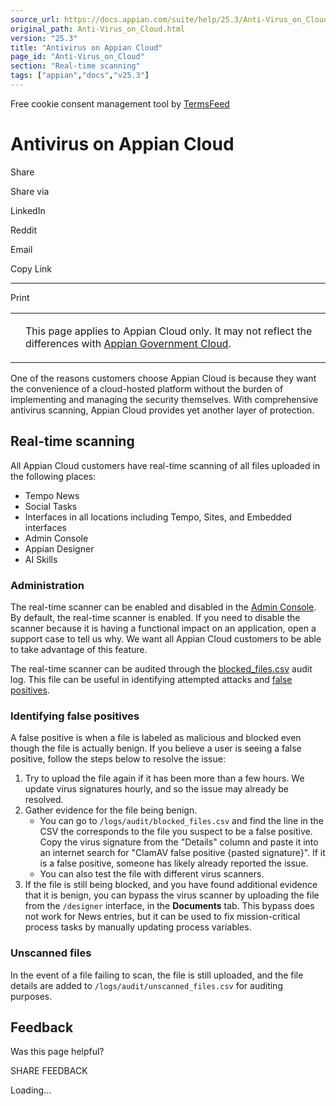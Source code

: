 ```yaml
---
source_url: https://docs.appian.com/suite/help/25.3/Anti-Virus_on_Cloud.html
original_path: Anti-Virus_on_Cloud.html
version: "25.3"
title: "Antivirus on Appian Cloud"
page_id: "Anti-Virus_on_Cloud"
section: "Real-time scanning"
tags: ["appian","docs","v25.3"]
---
```



Free cookie consent management tool by [TermsFeed](https://www.termsfeed.com/)

# Antivirus on Appian Cloud

Share

Share via

LinkedIn

Reddit

Email

Copy Link

* * *

Print

<table><tbody><tr><td><i class="bi bi-clouds" aria-hidden="true"></i></td><td><p>This page applies to Appian Cloud only. It may not reflect the differences with <a href="/suite/help/25.3/appian-government-cloud-overview.html">Appian Government Cloud</a>.</p></td></tr></tbody></table>

One of the reasons customers choose Appian Cloud is because they want the convenience of a cloud-hosted platform without the burden of implementing and managing the security themselves. With comprehensive antivirus scanning, Appian Cloud provides yet another layer of protection.

## Real-time scanning

All Appian Cloud customers have real-time scanning of all files uploaded in the following places:

-   Tempo News
-   Social Tasks
-   Interfaces in all locations including Tempo, Sites, and Embedded interfaces
-   Admin Console
-   Appian Designer
-   AI Skills

### Administration

The real-time scanner can be enabled and disabled in the [Admin Console](Appian_Administration_Console.html#file-upload). By default, the real-time scanner is enabled. If you need to disable the scanner because it is having a functional impact on an application, open a support case to tell us why. We want all Appian Cloud customers to be able to take advantage of this feature.

The real-time scanner can be audited through the [blocked\_files.csv](Logging.html#blocked-files) audit log. This file can be useful in identifying attempted attacks and [false positives](#identifying-false-positives).

### Identifying false positives

A false positive is when a file is labeled as malicious and blocked even though the file is actually benign. If you believe a user is seeing a false positive, follow the steps below to resolve the issue:

1.  Try to upload the file again if it has been more than a few hours. We update virus signatures hourly, and so the issue may already be resolved.
2.  Gather evidence for the file being benign.
    -   You can go to `/logs/audit/blocked_files.csv` and find the line in the CSV the corresponds to the file you suspect to be a false positive. Copy the virus signature from the "Details" column and paste it into an internet search for "ClamAV false positive {pasted signature}". If it is a false positive, someone has likely already reported the issue.
    -   You can also test the file with different virus scanners.
3.  If the file is still being blocked, and you have found additional evidence that it is benign, you can bypass the virus scanner by uploading the file from the `/designer` interface, in the **Documents** tab. This bypass does not work for News entries, but it can be used to fix mission-critical process tasks by manually updating process variables.

### Unscanned files

In the event of a file failing to scan, the file is still uploaded, and the file details are added to `/logs/audit/unscanned_files.csv` for auditing purposes.

## Feedback

Was this page helpful?

SHARE FEEDBACK

Loading...